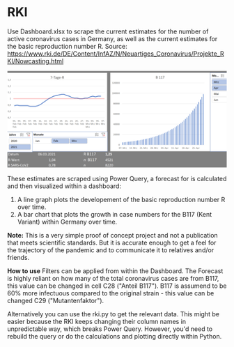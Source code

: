 # RKI

Use Dashboard.xlsx to scrape the current estimates for the number of active coronavirus cases in Germany,
as well as the current estimates for the basic reproduction number R.
Source: https://www.rki.de/DE/Content/InfAZ/N/Neuartiges_Coronavirus/Projekte_RKI/Nowcasting.html

![](dashboard.png)

These estimates are scraped using Power Query, a forecast for is calculated and then visualized within a dashboard:
  1. A line graph plots the developement of the basic reproduction number R over time. 
  2. A bar chart that plots the growth in case numbers for the B117 (Kent Variant) within Germany over time.
  
**Note:** This is a very simple proof of concept project and not a publication that meets scientific standards.
But it is accurate enough to get a feel for the trajectory of the pandemic and to communicate it to relatives and/or friends.

**How to use**
Filters can be applied from within the Dashboard.
The Forecast is highly reliant on how many of the total coronavirus cases are from B117, this value can be changed in cell C28 ("Anteil B117").
B117 is assumend to be 60% more infectuous compared to the original strain - this value can be changed C29 ("Mutantenfaktor").

Alternatively you can use the rki.py to get the relevant data. 
This might be easier because the RKI keeps changing their column names in unpredictable way, which breaks Power Query. 
However, you'd need to rebuild the query or do the calculations and plotting directly within Python.
